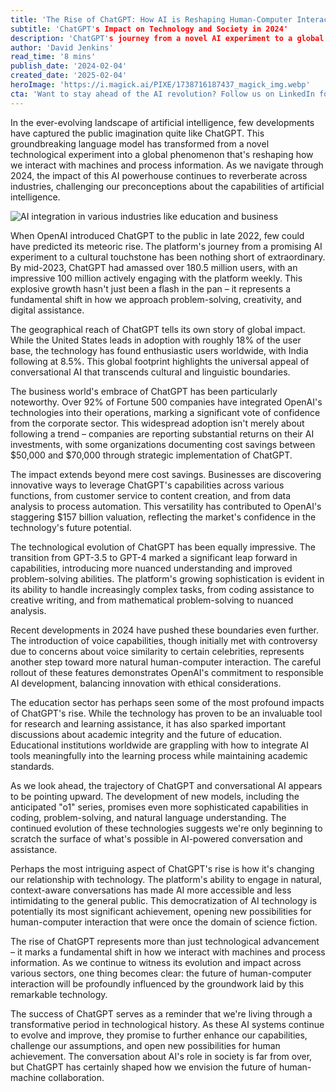 ```yaml
---
title: 'The Rise of ChatGPT: How AI is Reshaping Human-Computer Interaction'
subtitle: 'ChatGPT's Impact on Technology and Society in 2024'
description: 'ChatGPT's journey from a novel AI experiment to a global phenomenon has transformed how we interact with technology. With over 180.5 million users and adoption by 92% of Fortune 500 companies, its impact spans education, business, and everyday life, marking a new era in human-computer interaction.'
author: 'David Jenkins'
read_time: '8 mins'
publish_date: '2024-02-04'
created_date: '2025-02-04'
heroImage: 'https://i.magick.ai/PIXE/1738716187437_magick_img.webp'
cta: 'Want to stay ahead of the AI revolution? Follow us on LinkedIn for daily insights into how ChatGPT and other AI technologies are reshaping our world. Join our community of forward-thinking professionals!'
---
```


In the ever-evolving landscape of artificial intelligence, few developments have captured the public imagination quite like ChatGPT. This groundbreaking language model has transformed from a novel technological experiment into a global phenomenon that's reshaping how we interact with machines and process information. As we navigate through 2024, the impact of this AI powerhouse continues to reverberate across industries, challenging our preconceptions about the capabilities of artificial intelligence.

![AI integration in various industries like education and business](https://i.magick.ai/PIXE/1738716187440_magick_img.webp)

When OpenAI introduced ChatGPT to the public in late 2022, few could have predicted its meteoric rise. The platform's journey from a promising AI experiment to a cultural touchstone has been nothing short of extraordinary. By mid-2023, ChatGPT had amassed over 180.5 million users, with an impressive 100 million actively engaging with the platform weekly. This explosive growth hasn't just been a flash in the pan – it represents a fundamental shift in how we approach problem-solving, creativity, and digital assistance.

The geographical reach of ChatGPT tells its own story of global impact. While the United States leads in adoption with roughly 18% of the user base, the technology has found enthusiastic users worldwide, with India following at 8.5%. This global footprint highlights the universal appeal of conversational AI that transcends cultural and linguistic boundaries.

The business world's embrace of ChatGPT has been particularly noteworthy. Over 92% of Fortune 500 companies have integrated OpenAI's technologies into their operations, marking a significant vote of confidence from the corporate sector. This widespread adoption isn't merely about following a trend – companies are reporting substantial returns on their AI investments, with some organizations documenting cost savings between $50,000 and $70,000 through strategic implementation of ChatGPT.

The impact extends beyond mere cost savings. Businesses are discovering innovative ways to leverage ChatGPT's capabilities across various functions, from customer service to content creation, and from data analysis to process automation. This versatility has contributed to OpenAI's staggering $157 billion valuation, reflecting the market's confidence in the technology's future potential.

The technological evolution of ChatGPT has been equally impressive. The transition from GPT-3.5 to GPT-4 marked a significant leap forward in capabilities, introducing more nuanced understanding and improved problem-solving abilities. The platform's growing sophistication is evident in its ability to handle increasingly complex tasks, from coding assistance to creative writing, and from mathematical problem-solving to nuanced analysis.

Recent developments in 2024 have pushed these boundaries even further. The introduction of voice capabilities, though initially met with controversy due to concerns about voice similarity to certain celebrities, represents another step toward more natural human-computer interaction. The careful rollout of these features demonstrates OpenAI's commitment to responsible AI development, balancing innovation with ethical considerations.

The education sector has perhaps seen some of the most profound impacts of ChatGPT's rise. While the technology has proven to be an invaluable tool for research and learning assistance, it has also sparked important discussions about academic integrity and the future of education. Educational institutions worldwide are grappling with how to integrate AI tools meaningfully into the learning process while maintaining academic standards.

As we look ahead, the trajectory of ChatGPT and conversational AI appears to be pointing upward. The development of new models, including the anticipated "o1" series, promises even more sophisticated capabilities in coding, problem-solving, and natural language understanding. The continued evolution of these technologies suggests we're only beginning to scratch the surface of what's possible in AI-powered conversation and assistance.

Perhaps the most intriguing aspect of ChatGPT's rise is how it's changing our relationship with technology. The platform's ability to engage in natural, context-aware conversations has made AI more accessible and less intimidating to the general public. This democratization of AI technology is potentially its most significant achievement, opening new possibilities for human-computer interaction that were once the domain of science fiction.

The rise of ChatGPT represents more than just technological advancement – it marks a fundamental shift in how we interact with machines and process information. As we continue to witness its evolution and impact across various sectors, one thing becomes clear: the future of human-computer interaction will be profoundly influenced by the groundwork laid by this remarkable technology.

The success of ChatGPT serves as a reminder that we're living through a transformative period in technological history. As these AI systems continue to evolve and improve, they promise to further enhance our capabilities, challenge our assumptions, and open new possibilities for human achievement. The conversation about AI's role in society is far from over, but ChatGPT has certainly shaped how we envision the future of human-machine collaboration.